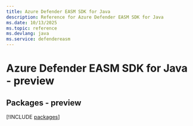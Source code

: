```yaml
---
title: Azure Defender EASM SDK for Java
description: Reference for Azure Defender EASM SDK for Java
ms.date: 10/13/2025
ms.topic: reference
ms.devlang: java
ms.service: defendereasm
---
```

# Azure Defender EASM SDK for Java - preview
## Packages - preview
[!INCLUDE [packages](defender-easm-index.md)]